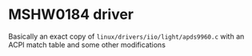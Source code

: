 # MSHW0184 driver

Basically an exact copy of `linux/drivers/iio/light/apds9960.c` with an ACPI match table and some other modifications
